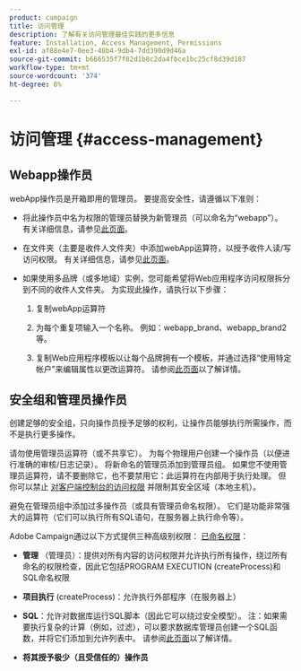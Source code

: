 ```yaml
---
product: campaign
title: 访问管理
description: 了解有关访问管理最佳实践的更多信息
feature: Installation, Access Management, Permissions
exl-id: af88e4e7-0ee3-48b4-9db4-7dd390d9d46a
source-git-commit: b666535f7f82d1b8c2da4fbce1bc25cf8d39d187
workflow-type: tm+mt
source-wordcount: '374'
ht-degree: 8%

---
```


# 访问管理 {#access-management}



## Webapp操作员

webApp操作员是开箱即用的管理员。 要提高安全性，请遵循以下准则：

* 将此操作员中名为权限的管理员替换为新管理员（可以命名为“webapp”）。 有关详细信息，请参见[此页面](../../platform/using/access-management.md)。

* 在文件夹（主要是收件人文件夹）中添加webApp运算符，以授予收件人读/写访问权限。 有关详细信息，请参见[此页面](../../platform/using/access-management.md)。

* 如果使用多品牌（或多地域）实例，您可能希望将Web应用程序访问权限拆分到不同的收件人文件夹。 为实现此操作，请执行以下步骤：

   1. 复制webApp运算符

   1. 为每个重复项输入一个名称。 例如：webapp_brand、webapp_brand2等。

   1. 复制Web应用程序模板以让每个品牌拥有一个模板，并通过选择“使用特定帐户”来编辑属性以更改运算符。  请参阅[此页面](../../web/using/defining-web-forms-properties.md)以了解详情。

## 安全组和管理员操作员

创建足够的安全组，只向操作员授予足够的权利，让操作员能够执行所需操作，而不是执行更多操作。

请勿使用管理员运算符（或不共享它）。 为每个物理用户创建一个操作员（以便进行准确的审核/日志记录）。 将新命名的管理员添加到管理员组。 如果您不使用管理员运算符，请不要删除它，也不要禁用它：此运算符在内部用于执行处理。 但你可以禁止 [对客户端控制台的访问权限](../../platform/using/access-management.md) 并限制其安全区域（本地主机）。

避免在管理员组中添加过多操作员（或具有管理员命名权限）。 它们是功能非常强大的运算符（它们可以执行所有SQL语句，在服务器上执行命令等）。

Adobe Campaign通过以下方式提供三种高级别权限： [已命名权限](../../platform/using/access-management.md#named-rights)：

* **管理** （管理员）：提供对所有内容的访问权限并允许执行所有操作，绕过所有命名的权限检查，因此它包括PROGRAM EXECUTION (createProcess)和SQL命名权限

* **项目执行** (createProcess)：允许执行外部程序（在服务器上）

* **SQL**：允许对数据库运行SQL脚本（因此它可以绕过安全模型）。 注：如果需要执行复杂的计算（例如，过滤），可以要求数据库管理员创建一个SQL函数，并将它们添加到允许列表中。 请参阅[此页面](../../installation/using/scripting-coding-guidelines.md)以了解详情。

* **将其授予极少（且受信任的）操作员**
